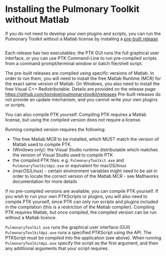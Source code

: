 # Installing the Pulmonary Toolkit without Matlab

If you do not need to develop your own plugins and scripts, you can run the Pulmonary Toolkit without a Matlab license by installing a [pre-built release](https://github.com/tomdoel/pulmonarytoolkit/releases)

```{warning} Pre-built releases are not available for the latest versions of the Pulmonary Toolkit. The available versions do not have the latest featuers and bug fixes.
```

Each release has two executables; the PTK GUI runs the full graphical user interface, or you can use PTK Command-Line to run pre-compiled scripts from a command prompt/terminal window or batch file/shell script.

The pre-built releases are compiled using specific versions of Matlab. In order to run them, you will need to install the free Matlab Runtime (MCR) for the exact same version of Matlab. On Windows, you also need to install the free Visual C++ Redistributable. Details are provided on the release page: https://github.com/tomdoel/pulmonarytoolkit/releases
Pre-built releases do not provide an update mechanism, and you cannot write your own plugins or scripts.



You can also compile PTK yourself. Compiling PTK requires a Matlab license, but using the compiled version does not require a license.

Running compiled version requires the following:
 * The free Matlab MCR to be installed, which MUST match the version of Matlab used to compile PTK.
 * (Windows only): the Visual Studio runtime distributable which matches the version of Visual Studio used to compile PTK
 * the compiled PTK files: e.g. `PulmonaryToolkit.exe` and `PulmonaryToolkitApi.exe` or equivalent for macOS/linux
 * (macOS/Linux) - certain environment variables might need to be set in order to locate the correct version of the Matlab MCR - see Mathworks documentation for more details

If no pre-compiled versions are available, you can compile PTK yourself. If you wish to run your own PTKScripts or plugins, you will also need to compile PTK yourself, since PTK can only run scripts and plugins included in the compilation (this is a restriction of the Matlab compiler). Compiling PTK requires Matlab, but once compiled, the compiled version can be run without a Matlab licence.

`PulmonaryToolkit.exe` runs the graphical user interface (GUI)
`PulmonaryToolkitApi.exe` runs a specified PTKScript using the API. The PTKScript must be compiled into the application (see above). When running `PulmonaryToolkitApi.exe` specify the script as the first argument, and then any additional arguments that your script requires.
